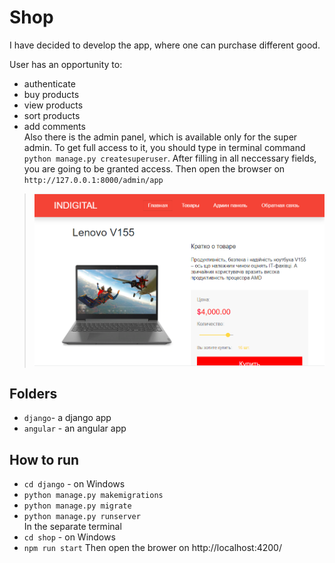 # Shop
 I have decided to develop the app, where one can purchase different good.<br/>

 User has an opportunity to:
  * authenticate
  * buy products
  * view products
  * sort products
  * add comments<br/>
Also there is the admin panel, which is available only for the super admin. To get full access to it, you should type in terminal command `python manage.py createsuperuser`. After filling in all  neccessary fields, you are going to be granted access. Then open the browser on `http://127.0.0.1:8000/admin/app`

> ![Screenshot](screen.png)

## Folders
* `django`- a django app
* `angular` - an angular app
## How to run 
* `cd django` - on Windows
* `python manage.py makemigrations`
* `python manage.py migrate`
* `python manage.py runserver`<br/>
In the separate terminal 
* `cd shop` - on Windows
* `npm run start` 
Then open the brower on http://localhost:4200/ 
